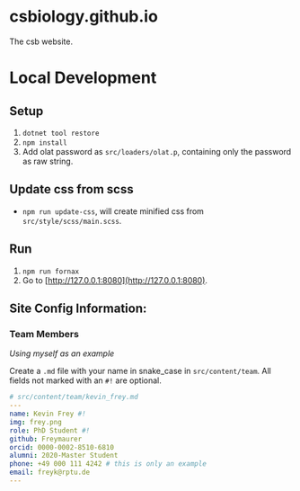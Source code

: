 # csbiology.github.io
The csb website.

# Local Development

## Setup

1. `dotnet tool restore`
2. `npm install`
3. Add olat password as `src/loaders/olat.p`, containing only the password as raw string.

## Update css from scss

- `npm run update-css`, will create minified css from `src/style/scss/main.scss`.

## Run

1. `npm run fornax`
2. Go to [http://127.0.0.1:8080](http://127.0.0.1:8080).

## Site Config Information:

### Team Members

*Using myself as an example*

Create a `.md` file with your name in snake_case in `src/content/team`. All fields not marked with an `#!` are optional.

```yaml
# src/content/team/kevin_frey.md
---
name: Kevin Frey #!
img: frey.png
role: PhD Student #!
github: Freymaurer
orcid: 0000-0002-8510-6810
alumni: 2020-Master Student
phone: +49 000 111 4242 # this is only an example 
email: freyk@rptu.de
---
```